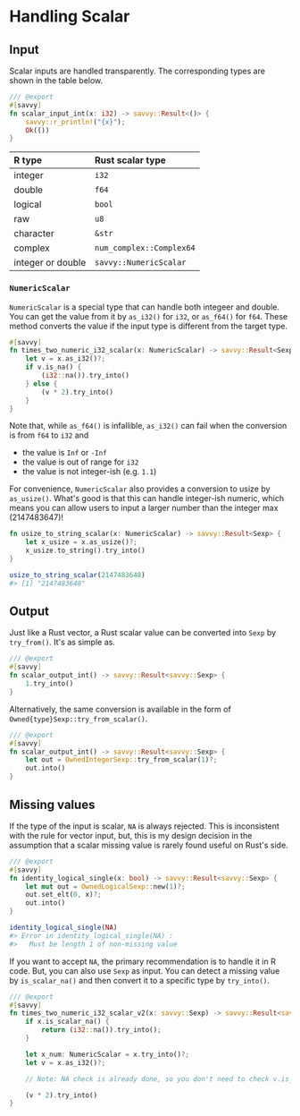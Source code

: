 # Handling Scalar

## Input

Scalar inputs are handled transparently. The corresponding types are shown in
the table below.

```rust
/// @export
#[savvy]
fn scalar_input_int(x: i32) -> savvy::Result<()> {
    savvy::r_println!("{x}");
    Ok(())
}
```

| R type            | Rust scalar type         |
| :---------------- | :----------------------- |
| integer           | `i32`                    |
| double            | `f64`                    |
| logical           | `bool`                   |
| raw               | `u8`                     |
| character         | `&str`                   |
| complex           | `num_complex::Complex64` |
| integer or double | `savvy::NumericScalar`   |

### `NumericScalar`

`NumericScalar` is a special type that can handle both integeer and double. You
can get the value from it by `as_i32()` for `i32`, or `as_f64()` for `f64`.
These method converts the value if the input type is different from the target
type.

```rust
#[savvy]
fn times_two_numeric_i32_scalar(x: NumericScalar) -> savvy::Result<Sexp> {
    let v = x.as_i32()?;
    if v.is_na() {
        (i32::na()).try_into()
    } else {
        (v * 2).try_into()
    }
}
```

Note that, while `as_f64()` is infallible, `as_i32()` can fail when the
conversion is from `f64` to `i32` and

- the value is `Inf` or `-Inf`
- the value is out of range for `i32`
- the value is not integer-ish (e.g. `1.1`)

For convenience, `NumericScalar` also provides a conversion to usize by
`as_usize()`. What's good is that this can handle integer-ish numeric, which
means you can allow users to input a larger number than the integer max
(2147483647)!

```rust
fn usize_to_string_scalar(x: NumericScalar) -> savvy::Result<Sexp> {
    let x_usize = x.as_usize()?;
    x_usize.to_string().try_into()
}
```

```r
usize_to_string_scalar(2147483648)
#> [1] "2147483648"
```

## Output

Just like a Rust vector, a Rust scalar value can be converted into `Sexp` by
`try_from()`. It's as simple as.

```rust
/// @export
#[savvy]
fn scalar_output_int() -> savvy::Result<savvy::Sexp> {
    1.try_into()
}
```

Alternatively, the same conversion is available in the form of
`Owned{type}Sexp::try_from_scalar()`.

```rust
/// @export
#[savvy]
fn scalar_output_int() -> savvy::Result<savvy::Sexp> {
    let out = OwnedIntegerSexp::try_from_scalar(1)?;
    out.into()
}
```

## Missing values

If the type of the input is scalar, `NA` is always rejected. This is
inconsistent with the rule for vector input, but, this is my design decision in
the assumption that a scalar missing value is rarely found useful on Rust's
side.

```rust
/// @export
#[savvy]
fn identity_logical_single(x: bool) -> savvy::Result<savvy::Sexp> {
    let mut out = OwnedLogicalSexp::new(1)?;
    out.set_elt(0, x)?;
    out.into()
}
```

```r
identity_logical_single(NA)
#> Error in identity_logical_single(NA) :
#>   Must be length 1 of non-missing value
```

If you want to accept `NA`, the primary recommendation is to handle it in R
code. But, you can also use `Sexp` as input. You can detect a missing value
by `is_scalar_na()` and then convert it to a specific type by `try_into()`.

```rust
/// @export
#[savvy]
fn times_two_numeric_i32_scalar_v2(x: savvy::Sexp) -> savvy::Result<savvy::Sexp> {
    if x.is_scalar_na() {
        return (i32::na()).try_into();
    }

    let x_num: NumericScalar = x.try_into()?;
    let v = x.as_i32()?;

    // Note: NA check is already done, so you don't need to check v.is_na()

    (v * 2).try_into()
}
```
